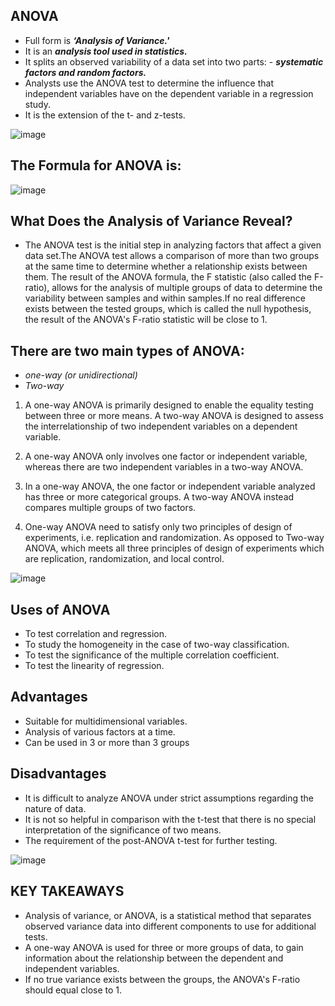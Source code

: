 ## ANOVA
- Full form is ***‘Analysis of Variance.'***
- It is an ***analysis tool used in statistics.***
- It splits an observed variability of a data set into two parts: 
      - ***systematic factors and random factors.***
- Analysts use the ANOVA test to determine the influence that independent variables have on the dependent variable in a regression study.
- It is the extension of the t- and z-tests. 

![image](https://user-images.githubusercontent.com/79050917/138644387-fe57e0f0-ebdf-44ab-81da-2f728f1f5ca8.png)

## The Formula for ANOVA is:

![image](https://user-images.githubusercontent.com/79050917/138644014-4112f283-27b0-40cc-b143-3da25c9c3c0a.png)


## What Does the Analysis of Variance Reveal?
- The ANOVA test is the initial step in analyzing factors that affect a given data set.The ANOVA test allows a comparison of more than two groups at the same time to determine whether a relationship exists between them. The result of the ANOVA formula, the F statistic (also called the F-ratio), allows for the analysis of multiple groups of data to determine the variability between samples and within samples.If no real difference exists between the tested groups, which is called the null hypothesis, the result of the ANOVA's F-ratio statistic will be close to 1. 

## There are two main types of ANOVA: 
- *one-way (or unidirectional)*
- *Two-way*

1.	A one-way ANOVA is primarily designed to enable the equality testing between three or more means. A two-way ANOVA is designed to assess the interrelationship of two independent variables on a dependent variable. 

2.	A one-way ANOVA only involves one factor or independent variable, whereas there are two independent variables in a two-way ANOVA.

3.	In a one-way ANOVA, the one factor or independent variable analyzed has three or more categorical groups. A two-way ANOVA instead compares multiple groups of two factors. 

4.	One-way ANOVA need to satisfy only two principles of design of experiments, i.e. replication and randomization. As opposed to Two-way ANOVA, which meets all three principles of design of experiments which are replication, randomization, and local control.

![image](https://user-images.githubusercontent.com/79050917/138644505-80e41936-62e9-44f5-a9f1-d228bf6ee7c7.png)

## Uses of ANOVA
- To test correlation and regression.
- To study the homogeneity in the case of two-way classification.
- To test the significance of the multiple correlation coefficient.
- To test the linearity of regression.
## Advantages
- Suitable for multidimensional variables.
- Analysis of various factors at a time.
- Can be used in 3 or more than 3 groups
## Disadvantages
- It is difficult to analyze ANOVA under strict assumptions regarding the nature of data.
- It is not so helpful in comparison with the t-test that there is no special interpretation of the significance of two means.
- The requirement of the post-ANOVA t-test for further testing.

![image](https://user-images.githubusercontent.com/79050917/138661492-d7b56f78-c29b-479a-9d5e-105d5cf7cca0.png)


## KEY TAKEAWAYS
- Analysis of variance, or ANOVA, is a statistical method that separates observed variance data into different components to use for additional tests.
- A one-way ANOVA is used for three or more groups of data, to gain information about the relationship between the dependent and independent variables.
- If no true variance exists between the groups, the ANOVA's F-ratio should equal close to 1.

